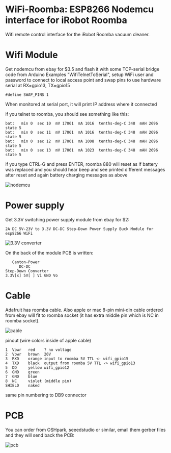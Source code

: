 # WiFi-Roomba: ESP8266 Nodemcu interface for iRobot Roomba

Wifi remote control interface for the iRobot Roomba vacuum cleaner.

# Wifi Module

Get nodemcu from ebay for $3.5 and flash it with some TCP-serial
bridge code from Arduino Examples "WifiTelnetToSerial", setup WiFi
user and password to connect to local access point and swap pins to
use hardware serial at RX=gpio13, TX=gpio15

    #define SWAP_PINS 1

When monitored at serial port, it will print IP address where it connected

if you telnet to roomba, you should see something like this:

    bat:   min 0  sec 10  mV 17061  mA 1016  tenths-deg-C 348  mAH 2696  state 5  
    bat:   min 0  sec 11  mV 17061  mA 1016  tenths-deg-C 348  mAH 2696  state 5  
    bat:   min 0  sec 12  mV 17061  mA 1008  tenths-deg-C 348  mAH 2696  state 5  
    bat:   min 0  sec 13  mV 17061  mA 1023  tenths-deg-C 348  mAH 2696  state 5  

if you type CTRL-G and press ENTER, roomba 880 will reset as if battery was
replaced and you should hear beep and see printed different messages 
after reset and again battery charging messages as above

![nodemcu](/pic/nodemcu.jpg)

# Power supply

Get 3.3V switching power supply module from ebay for $2:

    2A DC 5V-23V to 3.3V DC-DC Step-Down Power Supply Buck Module for esp8266 WiFi

![3.3V converter](/pic/3V3-converter.jpg)

On the back of the module PCB is written:

       Canton-Power
          DC-DC
    Step-Down Converter
    3.3V[x] 5V[ ] Vi GND Vo

# Cable

Adafruit has roomba cable.
Also apple or mac 8-pin mini-din cable ordered from ebay
will fit to roomba socket (it has extra middle pin which
is NC in roomba socket).

![cable](/pic/cable.jpg)

pinout (wire colors inside of apple cable)

    1  Vpwr   red    ? no voltage
    2  Vpwr   brown  20V
    3  RXD    orange input to roomba 5V TTL <- wifi_gpio15
    4  TXD    black  output from roomba 5V TTL -> wifi_gpio13
    5  DD     yellow wifi_gpio12
    6  GND    green
    7  GND    blue
    8  NC     violet (middle pin)
    SHIELD    naked

same pin numbering to DB9 connector

# PCB

You can order from OSHpark, seeedstudio or similar, email them gerber
files and they will send back the PCB:

![pcb](/pic/wifi-roomba.jpg)
